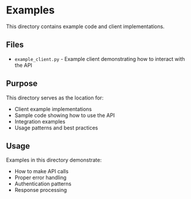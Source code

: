 # Examples

This directory contains example code and client implementations.

## Files

- `example_client.py` - Example client demonstrating how to interact with the API

## Purpose

This directory serves as the location for:
- Client example implementations
- Sample code showing how to use the API
- Integration examples
- Usage patterns and best practices

## Usage

Examples in this directory demonstrate:
- How to make API calls
- Proper error handling
- Authentication patterns
- Response processing
